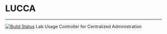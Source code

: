 # LUCCA
----------
[![Build Status](https://travis-ci.org/LUCCA-Capstone/LUCCA.svg?branch=master)](https://travis-ci.org/LUCCA-Capstone/LUCCA)
Lab Usage Controller for Centralized Administration

